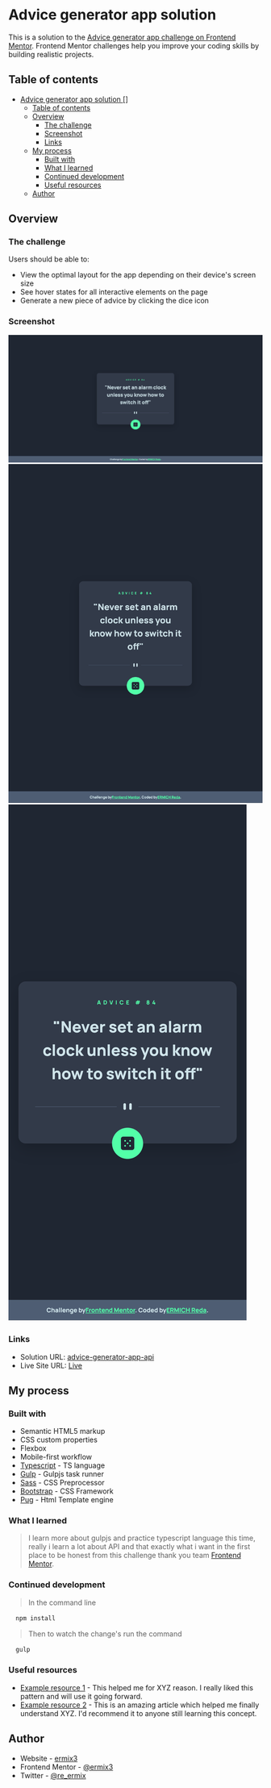 # Advice generator app solution

This is a solution to the [Advice generator app challenge on Frontend Mentor](https://www.frontendmentor.io/challenges/advice-generator-app-QdUG-13db). Frontend Mentor challenges help you improve your coding skills by building realistic projects.

## Table of contents

- [Advice generator app solution []](#advice-generator-app-solution-)
  - [Table of contents](#table-of-contents)
  - [Overview](#overview)
    - [The challenge](#the-challenge)
    - [Screenshot](#screenshot)
    - [Links](#links)
  - [My process](#my-process)
    - [Built with](#built-with)
    - [What I learned](#what-i-learned)
    - [Continued development](#continued-development)
    - [Useful resources](#useful-resources)
  - [Author](#author)

## Overview

### The challenge

Users should be able to:

- View the optimal layout for the app depending on their device's screen size
- See hover states for all interactive elements on the page
- Generate a new piece of advice by clicking the dice icon

### Screenshot

![desktop](./screens/desktop.png)
![ipad](./screens/ipad.png)
![mobile](./screens/mobile.png)

### Links

- Solution URL: [advice-generator-app-api](https://github.com/ermix3/advice-generator-app-api)
- Live Site URL: [Live](https://ermix3.github.io/advice-generator-app-api/)

## My process

### Built with

- Semantic HTML5 markup
- CSS custom properties
- Flexbox
- Mobile-first workflow
- [Typescript](https://www.typescriptlang.org/) - TS language
- [Gulp](https://gulpjs.com/) - Gulpjs task runner
- [Sass](https://sass-lang.com/) - CSS Preprocessor
- [Bootstrap](https://getbootstrap.com/) - CSS Framework
- [Pug](https://pugjs.org/api/getting-started.html) - Html Template engine

### What I learned

> I learn more about gulpjs and practice typescript language this time, really i learn a lot about API and that exactly what i want in the first place to be honest from this challenge thank you team [Frontend Mentor](https://www.frontendmentor.io/).

### Continued development

> In the command line

```bash
  npm install
```

> Then to watch the change's run the command

```bash
  gulp
```

### Useful resources

- [Example resource 1](https://www.example.com) - This helped me for XYZ reason. I really liked this pattern and will use it going forward.
- [Example resource 2](https://www.example.com) - This is an amazing article which helped me finally understand XYZ. I'd recommend it to anyone still learning this concept.

## Author

- Website - [ermix3](https://github.com/ermix3)
- Frontend Mentor - [@ermix3](https://www.frontendmentor.io/profile/ermix3)
- Twitter - [@re_ermix](https://www.twitter.com/re_ermix)
